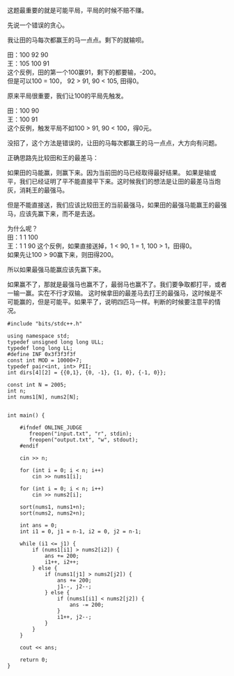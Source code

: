 这题最重要的就是可能平局，平局的时候不赔不赚。   

先说一个错误的贪心。  

我让田的马每次都赢王的马一点点。剩下的就输呗。

田：100 92 90  
王：105 100 91  
这个反例，田的第一个100赢91，剩下的都要输，-200。  
但是可以100 = 100， 92 > 91, 90 < 105, 田得0。

原来平局很重要，我们让100的平局先触发。  

田：100 90  
王：100 91  
这个反例，触发平局不如100 > 91, 90 < 100，得0元。  

没招了，这个方法是错误的，让田的马每次都赢王的马一点点，大方向有问题。


正确思路先比较田和王的最差马：

如果田的马能赢，则赢下来。因为当前田的马已经取得最好结果。
如果是输或平，我们已经证明了平不能直接平下来。这时候我们的想法是让田的最差马当炮灰，消耗王的最强马。

但是不能直接送，我们应该比较田王的当前最强马，如果田的最强马能赢王的最强马，应该先赢下来，而不是去送。

为什么呢？    
田：1 1 100  
王：1 1 90
这个反例，如果直接送掉，1 < 90, 1 = 1, 100 > 1，田得0。   
如果先让100 > 90赢下来，则田得200。

所以如果最强马能赢应该先赢下来。

如果赢不了，那就是最强马也赢不了，最弱马也赢不了。我们要争取都打平，或者一输一赢。实在不行才双输。
这时候拿田的最差马去打王的最强马，这时候是不可能赢的，但是可能平。如果平了，说明四匹马一样。判断的时候要注意平的情况。

```
#include "bits/stdc++.h"

using namespace std;
typedef unsigned long long ULL;
typedef long long LL;
#define INF 0x3f3f3f3f
const int MOD = 10000+7;
typedef pair<int, int> PII;
int dirs[4][2] = {{0,1}, {0, -1}, {1, 0}, {-1, 0}};

const int N = 2005;
int n;
int nums1[N], nums2[N];


int main() {

    #ifndef ONLINE_JUDGE
       freopen("input.txt", "r", stdin);
       freopen("output.txt", "w", stdout);
    #endif

    cin >> n;

    for (int i = 0; i < n; i++)
        cin >> nums1[i];

    for (int i = 0; i < n; i++)
        cin >> nums2[i];

    sort(nums1, nums1+n);
    sort(nums2, nums2+n);

    int ans = 0;
    int i1 = 0, j1 = n-1, i2 = 0, j2 = n-1;

    while (i1 <= j1) {
        if (nums1[i1] > nums2[i2]) {
            ans += 200;
            i1++, i2++;
        } else {
            if (nums1[j1] > nums2[j2]) {
                ans += 200;
                j1--, j2--;
            } else {
                if (nums1[i1] < nums2[j2]) {
                    ans -= 200;
                }
                i1++, j2--;
            }
        }
    }
    
    cout << ans;

    return 0;
}
```